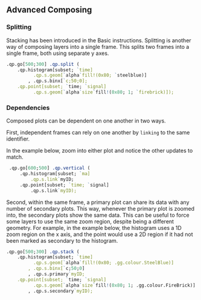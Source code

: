 ## Advanced Composing

### Splitting

Stacking has been introduced in the Basic instructions. Splitting is another way
of composing layers into a single frame. This splits two frames into a single frame,
both using separate y axes.

```q
.qp.go[500;300] .qp.split (
    .qp.histogram[subset; `time]
          .qp.s.geom[`alpha`fill!(0x80; `steelblue)]
        , .qp.s.binx[`c;50;0];
    .qp.point[subset; `time; `signal]
          .qp.s.geom[`alpha`size`fill!(0x80; 1; `firebrick)]);
```

### Dependencies

Composed plots can be dependent on one another in two ways.

First, independent frames can rely on one another by `linking` to the same identifier.

In the example below, zoom into either plot and notice the other updates to match.

```q
 .qp.go[600;500] .qp.vertical (
     .qp.histogram[subset; `ma]
         .qp.s.link`myID;
     .qp.point[subset; `time; `signal]
         .qp.s.link`myID);
```

Second, within the same frame, a primary plot can share its data with any number
of secondary plots. This way, whenever the primary plot is zoomed into, 
the secondary plots show the same data. This can be useful to force some
layers to use the same zoom region, despite being a different geometry.
For example, in the example below, the histogram uses a 1D zoom region
on the x axis, and the point would use a 2D region if it had not been
marked as secondary to the histogram.

```q
.qp.go[500;300] .qp.stack (
    .qp.histogram[subset; `time]
          .qp.s.geom[`alpha`fill!(0x80; .gg.colour.SteelBlue)]
        , .qp.s.binx[`c;50;0]
        , .qp.s.primary`myID;
    .qp.point[subset; `time; `signal]
          .qp.s.geom[`alpha`size`fill!(0x80; 1; .gg.colour.FireBrick)]
        , .qp.s.secondary`myID);
          
```